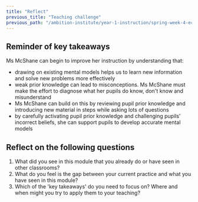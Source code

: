 ```yaml
---
title: "Reflect"
previous_title: "Teaching challenge"
previous_path: "/ambition-institute/year-1-instruction/spring-week-4-ect-teaching-challenge"
---
```


## Reminder of key takeaways

Ms McShane can begin to improve her instruction by understanding that:

- drawing on existing mental models helps us to learn new information and solve new problems more effectively
- weak prior knowledge can lead to misconceptions. Ms McShane must make the effort to diagnose what her pupils do know, don't know and misunderstand
- Ms McShane can build on this by reviewing pupil prior knowledge and introducing new material in steps while asking lots of questions
- by carefully activating pupil prior knowledge and challenging pupils' incorrect beliefs, she can support pupils to develop accurate mental models

## Reflect on the following questions

1. What did you see in this module that you already do or have seen in other classrooms?
2. What do you feel is the gap between your current practice and what you have seen in this module?
3. Which of the 'key takeaways' do you need to focus on? Where and when might you try to apply them to your teaching?
